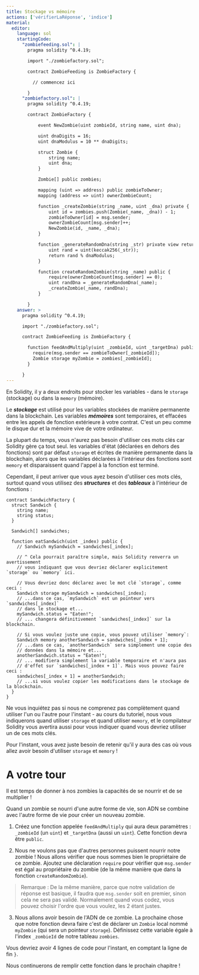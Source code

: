 ```yaml
---
title: Stockage vs mémoire
actions: ['vérifierLaRéponse', 'indice']
material:
  editor:
    language: sol
    startingCode:
      "zombiefeeding.sol": |
        pragma solidity ^0.4.19;

        import "./zombiefactory.sol";

        contract ZombieFeeding is ZombieFactory {

          // commencez ici

        }
      "zombiefactory.sol": |
        pragma solidity ^0.4.19;

        contract ZombieFactory {

            event NewZombie(uint zombieId, string name, uint dna);

            uint dnaDigits = 16;
            uint dnaModulus = 10 ** dnaDigits;

            struct Zombie {
                string name;
                uint dna;
            }

            Zombie[] public zombies;

            mapping (uint => address) public zombieToOwner;
            mapping (address => uint) ownerZombieCount;

            function _createZombie(string _name, uint _dna) private {
                uint id = zombies.push(Zombie(_name, _dna)) - 1;
                zombieToOwner[id] = msg.sender;
                ownerZombieCount[msg.sender]++;
                NewZombie(id, _name, _dna);
            }

            function _generateRandomDna(string _str) private view returns (uint) {
                uint rand = uint(keccak256(_str));
                return rand % dnaModulus;
            }

            function createRandomZombie(string _name) public {
                require(ownerZombieCount[msg.sender] == 0);
                uint randDna = _generateRandomDna(_name);
                _createZombie(_name, randDna);
            }

        }
    answer: >
      pragma solidity ^0.4.19;

      import "./zombiefactory.sol";

      contract ZombieFeeding is ZombieFactory {

        function feedAndMultiply(uint _zombieId, uint _targetDna) public {
          require(msg.sender == zombieToOwner[_zombieId]);
          Zombie storage myZombie = zombies[_zombieId];
        }

      }
---
```


En Solidity, il y a deux endroits pour stocker les variables - dans le `storage` (stockage) ou dans la `memory` (mémoire).

Le ***stockage*** est utilisé pour les variables stockées de manière permanente dans la blockchain. Les variables ***mémoires*** sont temporaires, et effacées entre les appels de fonction extérieure à votre contrat. C'est un peu comme le disque dur et la mémoire vive de votre ordinateur.

La plupart du temps, vous n'aurez pas besoin d'utiliser ces mots clés car Solidity gère ça tout seul. les variables d'état (déclarées en dehors des fonctions) sont par défaut `storage` et écrites de manière permanente dans la blockchain, alors que les variables déclarées à l'intérieur des fonctions sont `memory` et disparaissent quand l'appel à la fonction est terminé.

Cependant, il peut arriver que vous ayez besoin d'utiliser ces mots clés, surtout quand vous utilisez des ***structures*** et des ***tableaux*** à l'intérieur de fonctions :

```
contract SandwichFactory {
  struct Sandwich {
    string name;
    string status;
  }

  Sandwich[] sandwiches;

  function eatSandwich(uint _index) public {
    // Sandwich mySandwich = sandwiches[_index];

    // ^ Cela pourrait paraître simple, mais Solidity renverra un avertissement
    // vous indiquant que vous devriez déclarer explicitement `storage` ou `memory` ici.

    // Vous devriez donc déclarez avec le mot clé `storage`, comme ceci :
    Sandwich storage mySandwich = sandwiches[_index];
    // ...dans ce cas, `mySandwich` est un pointeur vers `sandwiches[_index]`
    // dans le stockage et...
    mySandwich.status = "Eaten!";
    // ... changera définitivement `sandwiches[_index]` sur la blockchain.

    // Si vous voulez juste une copie, vous pouvez utiliser `memory`:
    Sandwich memory anotherSandwich = sandwiches[_index + 1];
    // ...dans ce cas, `anotherSandwich` sera simplement une copie des
    // données dans la mémoire et...
    anotherSandwich.status = "Eaten!";
    // ... modifiera simplement la variable temporaire et n'aura pas
    // d'effet sur `sandwiches[_index + 1]`. Mais vous pouvez faire ceci :
    sandwiches[_index + 1] = anotherSandwich;
    // ...si vous voulez copier les modifications dans le stockage de la blockchain.
  }
}
```

Ne vous inquiétez pas si nous ne comprenez pas complètement quand utiliser l'un ou l'autre pour l'instant - au cours du tutoriel, nous vous indiquerons quand utiliser `storage` et quand utiliser `memory`, et le compilateur Solidity vous avertira aussi pour vous indiquer quand vous devriez utiliser un de ces mots clés.

Pour l'instant, vous avez juste besoin de retenir qu'il y aura des cas où vous allez avoir besoin d'utiliser `storage` et `memory` !

# A votre tour

Il est temps de donner à nos zombies la capacités de se nourrir et de se multiplier !

Quand un zombie se nourri d'une autre forme de vie, son ADN se combine avec l'autre forme de vie pour créer un nouveau zombie.

1. Créez une fonction appelée `feedAndMultiply` qui aura  deux paramètres : `_zombieId` (un `uint`) et `_targetDna` (aussi un `uint`). Cette fonction devra être `public`.

2. Nous ne voulons pas que d'autres personnes puissent nourrir notre zombie ! Nous allons vérifier que nous sommes bien le propriétaire de ce zombie. Ajoutez une déclaration `require` pour vérifier que `msg.sender` est égal au propriétaire du zombie (de la même manière que dans la fonction `createRandomZombie`).

> Remarque : De la même manière, parce que notre validation de réponse est basique, il faudra que `msg.sender` soit en premier, sinon cela ne sera pas validé. Normalement quand vous codez, vous pouvez choisir l'ordre que vous voulez, les 2 étant justes.

3. Nous allons avoir besoin de l'ADN de ce zombie. La prochaine chose que notre fonction devra faire c'est de déclarer un `Zombie` local nommé `myZombie` (qui sera un pointeur `storage`). Définissez cette variable égale à l'index `_zombieId` de notre tableau `zombies`.

Vous devriez avoir 4 lignes de code pour l'instant, en comptant la ligne de fin `}`.

Nous continuerons de remplir cette fonction dans le prochain chapitre !
